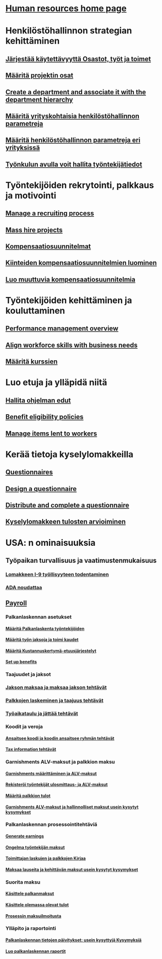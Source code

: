 # [Human resources home page](index.md)
# Henkilöstöhallinnon strategian kehittäminen
## [Järjestää käytettävyyttä Osastot, työt ja toimet](departments-jobs-positions.md)
## [Määritä projektin osat](create-job.md)
## [Create a department and associate it with the department hierarchy](create-department-add-department-hierarchy.md)
## [Määritä yrityskohtaisia henkilöstöhallinnon parametreja](set-up-company-specific-hr-parameters.md)
## [Määritä henkilöstöhallinnon parametreja eri yrityksissä](set-up-hr-parameters-across-legal-entities.md)
## [Työnkulun avulla voit hallita työntekijätiedot](workflow-manage-employee-information.md)
# Työntekijöiden rekrytointi, palkkaus ja motivointi
## [Manage a recruiting process](manage-recruiting-process.md)
## [Mass hire projects](mass-hire-projects.md)
## [Kompensaatiosuunnitelmat](compensation-plans.md)
## [Kiinteiden kompensaatiosuunnitelmien luominen](create-fixed-compensation-plans.md)
## [Luo muuttuvia kompensaatiosuunnitelmia](create-variable-compensation-plans.md)
# Työntekijöiden kehittäminen ja kouluttaminen
## [Performance management overview](performance-management-overview.md)
## [Align workforce skills with business needs](skills.md)
## [Määritä kurssien](courses.md)
# Luo etuja ja ylläpidä niitä
## [Hallita ohjelman edut](manage-benefit-program.md)
## [Benefit eligibility policies](benefit-eligibility-policies.md)
## [Manage items lent to workers](loan-items.md)
# Kerää tietoja kyselylomakkeilla
## [Questionnaires](questionnaires.md)
## [Design a questionnaire](design-questionnaires.md)
## [Distribute and complete a questionnaire](distribute-questionnaires.md)
## [Kyselylomakkeen tulosten arvioiminen](evaluate-questionnaire-results.md)
# USA: n ominaisuuksia
## Työpaikan turvallisuus ja vaatimustenmukaisuus
### [Lomakkeen I-9 työllisyyteen todentaminen](localizations/noam-usa-form-i-9-verification.md)
### [ADA noudattaa](localizations/noam-usa-comply-ada.md)
## [Payroll](localizations/noam-usa-payroll.md)
### Palkanlaskennan asetukset
#### [Määritä Palkanlaskenta työntekijöiden](localizations/noam-usa-worker-position-payroll-tasks.md)
#### [Määritä työn jaksoja ja toimi kaudet](localizations/noam-usa-work-cycle-work-period-tasks.md)
#### [Määritä Kustannuskertymä-etuusjärjestelyt](localizations/noam-usa-benefit-accrual-plan-tasks.md)
#### [Set up benefits](localizations/noam-usa-benefit-set-up-tasks.md)
### Taajuudet ja jaksot
### [Jakson maksaa ja maksaa jakson tehtävät](localizations/noam-usa-pay-cycle-pay-period-tasks-sample.md)
### [Palkkojen laskeminen ja taajuus tehtävät](localizations/noam-usa-payroll-calculation-frequencies-tasks.md)
### [Työaikataulu ja jättää tehtävät](localizations/noam-usa-work-schedule-leave-tasks.md)
### Koodit ja veroja
#### [Ansaitsee koodi ja koodin ansaitsee ryhmän tehtävät](localizations/noam-usa-earning-code-group-tasks.md)
#### [Tax information tehtävät](localizations/noam-usa-tax-information-tasks.md)
### Garnishments ALV-maksut ja palkkion maksu
#### [Garnishments määrittäminen ja ALV-maksut](localizations/noam-usa-garnishment-tax-levy-set-up-tasks.md)
#### [Rekisteröi työntekijät ulosmittaus- ja ALV-maksut](localizations/noam-usa-garnishment-tax-levy-enrollment-tasks.md)
#### [Määritä palkkion tulot](localizations/noam-usa-premium-earning-setup-tasks.md)
#### [Garnishments ALV-maksut ja hallinnolliset maksut usein kysytyt kysymykset](localizations/noam-usa-garnishment-tax-levy-administrative-fees.md)
### Palkanlaskennan prosessointitehtäviä
#### [Generate earnings](localizations/noam-usa-earnings-generation-process.md)
#### [Ongelma työntekijän maksut](localizations/noam-usa-issue-worker-payments.md)
#### [Toimittajan laskujen ja palkkojen Kirjaa](localizations/noam-usa-post-payroll-generate-vendor-invoices.md)
#### [Maksaa lauseita ja kehittävän maksut usein kysytyt kysymykset](localizations/noam-usa-pay-statements-payment-generation-process.md)
### Suorita maksu
#### [Käsittele palkanmaksut](localizations/noam-usa-existing-payroll-payments.md)
#### [Käsittele olemassa olevat tulot](localizations/noam-usa-existing-earnings.md)
#### [Prosessin maksuilmoitusta](localizations/noam-usa-pay-statements.md)
### Ylläpito ja raportointi
#### [Palkanlaskennan tietojen päivitykset: usein kysyttyjä Kysymyksiä](localizations/noam-usa-payroll-data-updates.md)
#### [Luo palkanlaskennan raportit](localizations/noam-usa-generate-payroll-reports.md)

